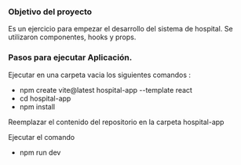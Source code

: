 ### Objetivo del proyecto
Es un ejercicio para empezar el desarrollo del sistema de hospital.
Se utilizaron componentes, hooks y props.

### Pasos para ejecutar Aplicación.
Ejecutar en una carpeta vacia los siguientes comandos :
- npm create vite@latest hospital-app --template react
- cd hospital-app
- npm install

Reemplazar el contenido del repositorio en la carpeta hospital-app

Ejecutar el comando
- npm run dev

